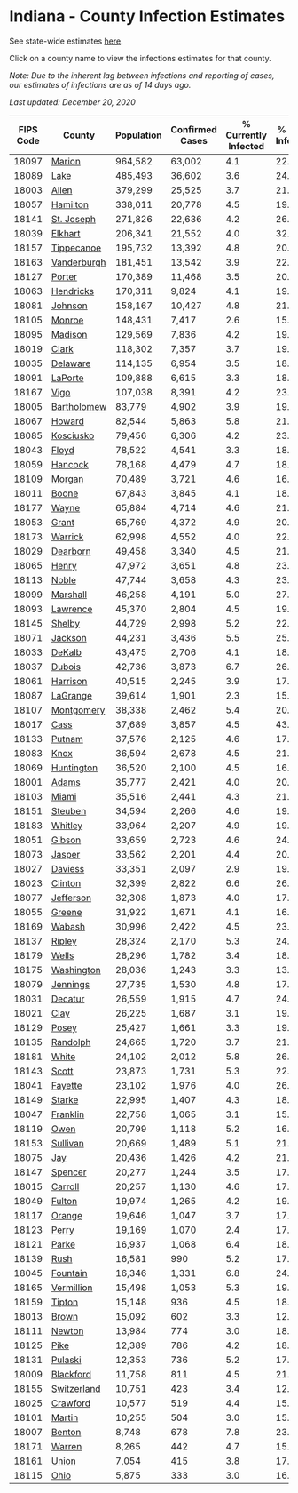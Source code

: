 # Indiana - County Infection Estimates

See state-wide estimates [here](/infections/us-in).

Click on a county name to view the infections estimates for that county.

*Note: Due to the inherent lag between infections and reporting of cases, our estimates of infections are as of 14 days ago.*

*Last updated: December 20, 2020*

|   FIPS Code |                     County |   Population |   Confirmed Cases |   % Currently Infected |   % Total Infected |
|-------------|----------------------------|--------------|-------------------|------------------------|--------------------|
|       18097 |           [Marion](marion) |      964,582 |            63,002 |                    4.1 |               22.5 |
|       18089 |               [Lake](lake) |      485,493 |            36,602 |                    3.6 |               24.7 |
|       18003 |             [Allen](allen) |      379,299 |            25,525 |                    3.7 |               21.0 |
|       18057 |       [Hamilton](hamilton) |      338,011 |            20,778 |                    4.5 |               19.1 |
|       18141 |   [St. Joseph](st.-joseph) |      271,826 |            22,636 |                    4.2 |               26.2 |
|       18039 |         [Elkhart](elkhart) |      206,341 |            21,552 |                    4.0 |               32.9 |
|       18157 |   [Tippecanoe](tippecanoe) |      195,732 |            13,392 |                    4.8 |               20.4 |
|       18163 | [Vanderburgh](vanderburgh) |      181,451 |            13,542 |                    3.9 |               22.5 |
|       18127 |           [Porter](porter) |      170,389 |            11,468 |                    3.5 |               20.7 |
|       18063 |     [Hendricks](hendricks) |      170,311 |             9,824 |                    4.1 |               19.0 |
|       18081 |         [Johnson](johnson) |      158,167 |            10,427 |                    4.8 |               21.4 |
|       18105 |           [Monroe](monroe) |      148,431 |             7,417 |                    2.6 |               15.1 |
|       18095 |         [Madison](madison) |      129,569 |             7,836 |                    4.2 |               19.2 |
|       18019 |             [Clark](clark) |      118,302 |             7,357 |                    3.7 |               19.6 |
|       18035 |       [Delaware](delaware) |      114,135 |             6,954 |                    3.5 |               18.8 |
|       18091 |         [LaPorte](laporte) |      109,888 |             6,615 |                    3.3 |               18.7 |
|       18167 |               [Vigo](vigo) |      107,038 |             8,391 |                    4.2 |               23.4 |
|       18005 | [Bartholomew](bartholomew) |       83,779 |             4,902 |                    3.9 |               19.0 |
|       18067 |           [Howard](howard) |       82,544 |             5,863 |                    5.8 |               21.8 |
|       18085 |     [Kosciusko](kosciusko) |       79,456 |             6,306 |                    4.2 |               23.9 |
|       18043 |             [Floyd](floyd) |       78,522 |             4,541 |                    3.3 |               18.3 |
|       18059 |         [Hancock](hancock) |       78,168 |             4,479 |                    4.7 |               18.1 |
|       18109 |           [Morgan](morgan) |       70,489 |             3,721 |                    4.6 |               16.5 |
|       18011 |             [Boone](boone) |       67,843 |             3,845 |                    4.1 |               18.0 |
|       18177 |             [Wayne](wayne) |       65,884 |             4,714 |                    4.6 |               21.3 |
|       18053 |             [Grant](grant) |       65,769 |             4,372 |                    4.9 |               20.4 |
|       18173 |         [Warrick](warrick) |       62,998 |             4,552 |                    4.0 |               22.0 |
|       18029 |       [Dearborn](dearborn) |       49,458 |             3,340 |                    4.5 |               21.1 |
|       18065 |             [Henry](henry) |       47,972 |             3,651 |                    4.8 |               23.0 |
|       18113 |             [Noble](noble) |       47,744 |             3,658 |                    4.3 |               23.7 |
|       18099 |       [Marshall](marshall) |       46,258 |             4,191 |                    5.0 |               27.8 |
|       18093 |       [Lawrence](lawrence) |       45,370 |             2,804 |                    4.5 |               19.2 |
|       18145 |           [Shelby](shelby) |       44,729 |             2,998 |                    5.2 |               22.1 |
|       18071 |         [Jackson](jackson) |       44,231 |             3,436 |                    5.5 |               25.2 |
|       18033 |           [DeKalb](dekalb) |       43,475 |             2,706 |                    4.1 |               18.6 |
|       18037 |           [Dubois](dubois) |       42,736 |             3,873 |                    6.7 |               26.7 |
|       18061 |       [Harrison](harrison) |       40,515 |             2,245 |                    3.9 |               17.7 |
|       18087 |       [LaGrange](lagrange) |       39,614 |             1,901 |                    2.3 |               15.2 |
|       18107 |   [Montgomery](montgomery) |       38,338 |             2,462 |                    5.4 |               20.0 |
|       18017 |               [Cass](cass) |       37,689 |             3,857 |                    4.5 |               43.0 |
|       18133 |           [Putnam](putnam) |       37,576 |             2,125 |                    4.6 |               17.3 |
|       18083 |               [Knox](knox) |       36,594 |             2,678 |                    4.5 |               21.8 |
|       18069 |   [Huntington](huntington) |       36,520 |             2,100 |                    4.5 |               16.9 |
|       18001 |             [Adams](adams) |       35,777 |             2,421 |                    4.0 |               20.0 |
|       18103 |             [Miami](miami) |       35,516 |             2,441 |                    4.3 |               21.5 |
|       18151 |         [Steuben](steuben) |       34,594 |             2,266 |                    4.6 |               19.6 |
|       18183 |         [Whitley](whitley) |       33,964 |             2,207 |                    4.9 |               19.2 |
|       18051 |           [Gibson](gibson) |       33,659 |             2,723 |                    4.6 |               24.0 |
|       18073 |           [Jasper](jasper) |       33,562 |             2,201 |                    4.4 |               20.0 |
|       18027 |         [Daviess](daviess) |       33,351 |             2,097 |                    2.9 |               19.5 |
|       18023 |         [Clinton](clinton) |       32,399 |             2,822 |                    6.6 |               26.9 |
|       18077 |     [Jefferson](jefferson) |       32,308 |             1,873 |                    4.0 |               17.3 |
|       18055 |           [Greene](greene) |       31,922 |             1,671 |                    4.1 |               16.7 |
|       18169 |           [Wabash](wabash) |       30,996 |             2,422 |                    4.5 |               23.8 |
|       18137 |           [Ripley](ripley) |       28,324 |             2,170 |                    5.3 |               24.3 |
|       18179 |             [Wells](wells) |       28,296 |             1,782 |                    3.4 |               18.8 |
|       18175 |   [Washington](washington) |       28,036 |             1,243 |                    3.3 |               13.5 |
|       18079 |       [Jennings](jennings) |       27,735 |             1,530 |                    4.8 |               17.6 |
|       18031 |         [Decatur](decatur) |       26,559 |             1,915 |                    4.7 |               24.9 |
|       18021 |               [Clay](clay) |       26,225 |             1,687 |                    3.1 |               19.5 |
|       18129 |             [Posey](posey) |       25,427 |             1,661 |                    3.3 |               19.5 |
|       18135 |       [Randolph](randolph) |       24,665 |             1,720 |                    3.7 |               21.3 |
|       18181 |             [White](white) |       24,102 |             2,012 |                    5.8 |               26.3 |
|       18143 |             [Scott](scott) |       23,873 |             1,731 |                    5.3 |               22.5 |
|       18041 |         [Fayette](fayette) |       23,102 |             1,976 |                    4.0 |               26.3 |
|       18149 |           [Starke](starke) |       22,995 |             1,407 |                    4.3 |               18.4 |
|       18047 |       [Franklin](franklin) |       22,758 |             1,065 |                    3.1 |               15.9 |
|       18119 |               [Owen](owen) |       20,799 |             1,118 |                    5.2 |               16.2 |
|       18153 |       [Sullivan](sullivan) |       20,669 |             1,489 |                    5.1 |               21.7 |
|       18075 |                 [Jay](jay) |       20,436 |             1,426 |                    4.2 |               21.2 |
|       18147 |         [Spencer](spencer) |       20,277 |             1,244 |                    3.5 |               17.9 |
|       18015 |         [Carroll](carroll) |       20,257 |             1,130 |                    4.6 |               17.5 |
|       18049 |           [Fulton](fulton) |       19,974 |             1,265 |                    4.2 |               19.2 |
|       18117 |           [Orange](orange) |       19,646 |             1,047 |                    3.7 |               17.4 |
|       18123 |             [Perry](perry) |       19,169 |             1,070 |                    2.4 |               17.1 |
|       18121 |             [Parke](parke) |       16,937 |             1,068 |                    6.4 |               18.9 |
|       18139 |               [Rush](rush) |       16,581 |               990 |                    5.2 |               17.7 |
|       18045 |       [Fountain](fountain) |       16,346 |             1,331 |                    6.8 |               24.2 |
|       18165 |   [Vermillion](vermillion) |       15,498 |             1,053 |                    5.3 |               19.7 |
|       18159 |           [Tipton](tipton) |       15,148 |               936 |                    4.5 |               18.5 |
|       18013 |             [Brown](brown) |       15,092 |               602 |                    3.3 |               12.1 |
|       18111 |           [Newton](newton) |       13,984 |               774 |                    3.0 |               18.3 |
|       18125 |               [Pike](pike) |       12,389 |               786 |                    4.2 |               18.3 |
|       18131 |         [Pulaski](pulaski) |       12,353 |               736 |                    5.2 |               17.9 |
|       18009 |     [Blackford](blackford) |       11,758 |               811 |                    4.5 |               21.0 |
|       18155 | [Switzerland](switzerland) |       10,751 |               423 |                    3.4 |               12.2 |
|       18025 |       [Crawford](crawford) |       10,577 |               519 |                    4.4 |               15.1 |
|       18101 |           [Martin](martin) |       10,255 |               504 |                    3.0 |               15.1 |
|       18007 |           [Benton](benton) |        8,748 |               678 |                    7.8 |               23.2 |
|       18171 |           [Warren](warren) |        8,265 |               442 |                    4.7 |               15.5 |
|       18161 |             [Union](union) |        7,054 |               415 |                    3.8 |               17.4 |
|       18115 |               [Ohio](ohio) |        5,875 |               333 |                    3.0 |               16.7 |